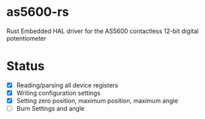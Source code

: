 # as5600-rs
Rust Embedded HAL driver for the AS5600 contactless 12-bit digital potentiometer

# Status

- [x] Reading/parsing all device registers
- [x] Writing configuration settings
- [x] Setting zero position, maximum position, maximum angle
- [ ] Burn Settings and angle
